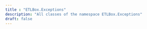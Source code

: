 ```yaml
---
title : "ETLBox.Exceptions"
description: "All classes of the namespace ETLBox.Exceptions"
draft: false
---
```

